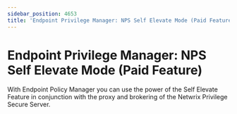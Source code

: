 ```yaml
---
sidebar_position: 4653
title: 'Endpoint Privilege Manager: NPS Self Elevate Mode (Paid Feature)'
---
```


# Endpoint Privilege Manager: NPS Self Elevate Mode (Paid Feature)

With Endpoint Policy Manager you can use the power of the Self Elevate Feature in conjunction with the proxy and brokering of the Netwrix Privilege Secure Server.